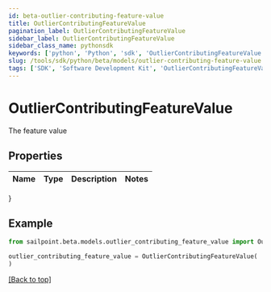 ```yaml
---
id: beta-outlier-contributing-feature-value
title: OutlierContributingFeatureValue
pagination_label: OutlierContributingFeatureValue
sidebar_label: OutlierContributingFeatureValue
sidebar_class_name: pythonsdk
keywords: ['python', 'Python', 'sdk', 'OutlierContributingFeatureValue', 'BetaOutlierContributingFeatureValue'] 
slug: /tools/sdk/python/beta/models/outlier-contributing-feature-value
tags: ['SDK', 'Software Development Kit', 'OutlierContributingFeatureValue', 'BetaOutlierContributingFeatureValue']
---
```


# OutlierContributingFeatureValue

The feature value

## Properties

Name | Type | Description | Notes
------------ | ------------- | ------------- | -------------
}

## Example

```python
from sailpoint.beta.models.outlier_contributing_feature_value import OutlierContributingFeatureValue

outlier_contributing_feature_value = OutlierContributingFeatureValue(
)

```
[[Back to top]](#) 

